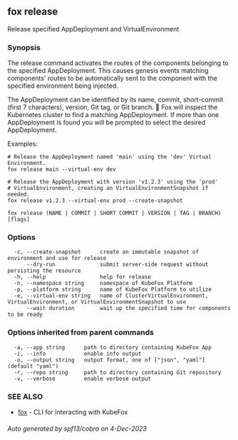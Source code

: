 ## fox release

Release specified AppDeployment and VirtualEnvironment

### Synopsis


The release command activates the routes of the components belonging to the 
specified AppDeployment. This causes genesis events matching components' routes
to be automatically sent to the component with the specified environment being 
injected.

The AppDeployment can be identified by its name, commit, short-commit (first 7 
characters), version, Git tag, or Git branch. 🦊 Fox will inspect the Kubernetes
cluster to find a matching AppDeployment. If more than one AppDeployment is
found you will be prompted to select the desired AppDeployment.

Examples:

    # Release the AppDeployment named 'main' using the 'dev' Virtual Environment.
    fox release main --virtual-env dev

    # Release the AppDeployment with version 'v1.2.3' using the 'prod' 
	# VirtualEnvironment, creating an VirtualEnvironmentSnapshot if needed.
    fox release v1.2.3 --virtual-env prod --create-snapshot


```
fox release (NAME | COMMIT | SHORT COMMIT | VERSION | TAG | BRANCH) [flags]
```

### Options

```
  -c, --create-snapshot      create an immutable snapshot of environment and use for release
      --dry-run              submit server-side request without persisting the resource
  -h, --help                 help for release
  -n, --namespace string     namespace of KubeFox Platform
  -p, --platform string      name of KubeFox Platform to utilize
  -e, --virtual-env string   name of ClusterVirtualEnvironment, VirtualEnvironment, or VirtualEnvironmentSnapshot to use
      --wait duration        wait up the specified time for components to be ready
```

### Options inherited from parent commands

```
  -a, --app string      path to directory containing KubeFox App
  -i, --info            enable info output
  -o, --output string   output format, one of ["json", "yaml"] (default "yaml")
  -r, --repo string     path to directory containing Git repository
  -v, --verbose         enable verbose output
```

### SEE ALSO

* [fox](fox.md)	 - CLI for interacting with KubeFox

###### Auto generated by spf13/cobra on 4-Dec-2023
